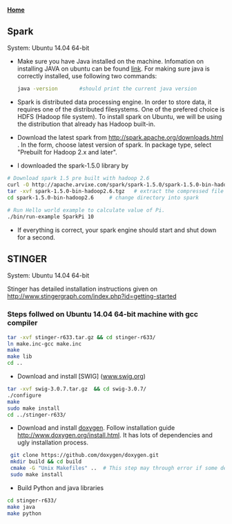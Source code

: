 #### [Home](README.md)

## Spark

System: Ubuntu 14.04 64-bit

- Make sure you have Java installed on the machine. Infomation on installing JAVA on ubuntu can be found [link](https://www.digitalocean.com/community/tutorials/how-to-install-java-on-ubuntu-with-apt-get). For making sure java is correctly installed, use following two commands:
  ```bash
  java -version       #should print the current java version
  ```

- Spark is distributed data processing engine. In order to store data, it requires one of the distributed filesystems. One of the prefered choice is HDFS (Hadoop file system). To install spark on Ubuntu, we will be using the distribution that already has Hadoop built-in.
- Download the latest spark from http://spark.apache.org/downloads.html . In the form, choose latest version of spark. In package type, select "Prebuilt for Hadoop 2.x and later". 
- I downloaded the spark-1.5.0 library by 
```bash
# Download spark 1.5 pre built with hadoop 2.6
curl -O http://apache.arvixe.com/spark/spark-1.5.0/spark-1.5.0-bin-hadoop2.6.tgz 
tar -xvf spark-1.5.0-bin-hadoop2.6.tgz   # extract the compressed file
cd spark-1.5.0-bin-hadoop2.6     # change directory into spark

# Run Hello world example to calculate value of Pi.
./bin/run-example SparkPi 10
```
- If everything is correct, your spark engine should start and shut down for a second.

## STINGER

System: Ubuntu 14.04 64-bit

Stinger has detailed installation instructions given on http://www.stingergraph.com/index.php?id=getting-started

### Steps follwed on Ubuntu 14.04 64-bit machine with gcc compiler
```bash
tar -xvf stinger-r633.tar.gz && cd stinger-r633/
ln make.inc-gcc make.inc
make
make lib
cd ..
```
- Download and install [SWIG] (www.swig.org)
```bash
tar -xvf swig-3.0.7.tar.gz  && cd swig-3.0.7/
./configure
make
sudo make install
cd ../stinger-r633/
```

- Download and install [doxygen](www.doxygen.org). Follow installation guide http://www.doxygen.org/install.html. It has lots of dependencies and ugly installation process.
```bash
 git clone https://github.com/doxygen/doxygen.git
 mkdir build && cd build
 cmake -G "Unix Makefiles" ..  # This step may through error if some dependency is missing. Google will help here
 sudo make install
 ```

- Build Python and java libraries
```bash
cd stinger-r633/
make java
make python
```



